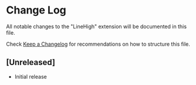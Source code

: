 # Change Log

All notable changes to the "LineHigh" extension will be documented in this file.

Check [Keep a Changelog](http://keepachangelog.com/) for recommendations on how to structure this file.

## [Unreleased]

- Initial release